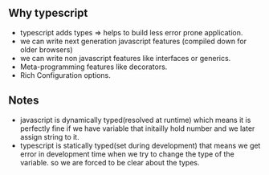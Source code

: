 ## Why typescript
- typescript adds types => helps to build less error prone application.
- we can write next generation javascript features (compiled down for older browsers)
- we can write non javascript features like interfaces or generics.
- Meta-programming features like decorators.
- Rich Configuration options.

## Notes
- javascript is dynamically typed(resolved at runtime) which means it is perfectly fine if we have variable that initailly hold number and we later assign string to it.
- typescript is statically typed(set during development) that means we get error in development time when we try to change the type of the variable. so we are forced to be clear
  about the types.
